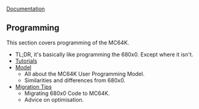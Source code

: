 [Documentation](../README.md)

## Programming

This section covers programming of the MC64K.

* TL;DR, it's basically like programming the 680x0. Except where it isn't.
* [Tutorials](./Tutorials.md)
* [Model](./Model.md)
    - All about the MC64K User Programming Model.
    - Similarities and differences from 680x0.
* [Migration Tips](./Migration.md)
    - Migrating 680x0 Code to MC64K.
    - Advice on optimisation.
